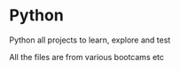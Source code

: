 # Python
Python all projects to learn, explore and test

All the files are from various bootcams etc
